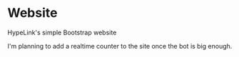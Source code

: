 # Website
HypeLink's simple Bootstrap website

I'm planning to add a realtime counter to the site once the bot is big enough.
